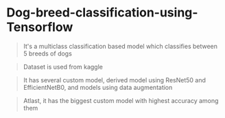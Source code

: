 # Dog-breed-classification-using-Tensorflow

> It's a multiclass classification based model which classifies between 5 breeds of dogs
 
> Dataset is used from kaggle

> It has several custom model, derived model using ResNet50 and EfficientNetB0, and models using data augmentation

> Atlast, it has the biggest custom model with highest accuracy among them
